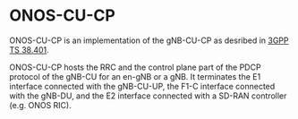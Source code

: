 # ONOS-CU-CP

ONOS-CU-CP is an implementation of the gNB-CU-CP as desribed in [3GPP TS 38.401](https://portal.3gpp.org/desktopmodules/Specifications/SpecificationDetails.aspx?specificationId=3219).

ONOS-CU-CP hosts the RRC and the control plane part of the PDCP protocol of the gNB-CU for an en-gNB or a gNB. It terminates the E1 interface connected with the gNB-CU-UP, the F1-C interface connected with the gNB-DU, and the E2 interface connected with a SD-RAN controller (e.g. ONOS RIC).
